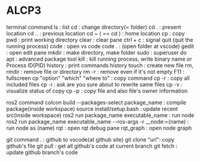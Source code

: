 
# ALCP3

terminal command
ls : list
cd : change directory(= folder)
cd . : present location
cd .. : previous location
cd ~ ( == cd ) : home location
cp : copy
pwd : print working directory
clear : clear pane
ctrl + c : signal quit (quit the running process)
code : open vs code
code . : (open folder at vscode)
gedit : open edit pane
mkdir : make directory, make folder
sudo : superuser do
apt : advanced package tool
kill : kill running process, write binary name or Process ID(PID)
history : print commands history
touch : create new file
rm, rmdir : remove file or directory
rm -r : remove even if it's not empty
F11 : fullscreen
cp "option" "which" "where to" : copy command
cp -r : copy all included files
cp -i : ask are you sure about to rewrite same files
cp -v : visualize status of copy
cp -p : copy file and also file's owner information 

ros2 command
colcon build --packages-select package_name : compile package(inside workspace)
source install/setup.bash : update recent src(inside workspace)
ros2 run package_name executable_name : run node
ros2 run package_name executable_name --ros-args -r __node:=(name) : run node as (name)
rqt : open rqt debug pane
rqt_graph : open node graph

git command
. : github to vscode(at github site)
git clone "url": copy github's file
git pull :  get all github's code at current branch
git fetch : update github branch's code
